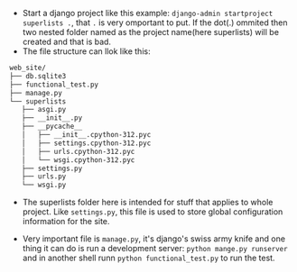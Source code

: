 * Start a django project like this example: ```django-admin startproject superlists .```, that ```.``` is very omportant to put. If the dot(.) ommited
 then two nested folder named as the project name(here superlists) will be created and that is bad.
 * The file structure can llok like this:
 ```bash
 web_site/
├── db.sqlite3
├── functional_test.py
├── manage.py
└── superlists
    ├── asgi.py
    ├── __init__.py
    ├── __pycache__
    │   ├── __init__.cpython-312.pyc
    │   ├── settings.cpython-312.pyc
    │   ├── urls.cpython-312.pyc
    │   └── wsgi.cpython-312.pyc
    ├── settings.py
    ├── urls.py
    └── wsgi.py
```
* The superlists folder here is intended for stuff that applies to whole project. Like ```settings.py```, this file is used to store global configuration information for the site.

* Very important file is ```manage.py```, it's django's swiss army knife and one thing it can do is run a development server: ```python mange.py runserver``` and in another shell runn ```python functional_test.py``` to run the test.